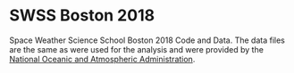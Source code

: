 # SWSS Boston 2018
Space Weather Science School Boston 2018 Code and Data. The data files are the same as were used for the analysis and were provided by the [National Oceanic and Atmospheric Administration](https://www.swpc.noaa.gov/).
